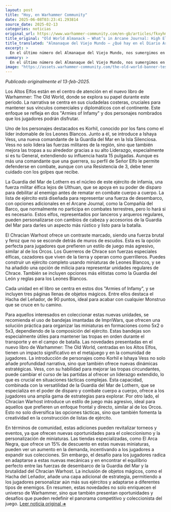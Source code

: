 ```yaml
---
layout: post
title: "Hoy, en Warhammer Community"
date: 2025-06-08T03:23:41.293814
source_date: 2025-02-13
categories: noticias
original_url: https://www.warhammer-community.com/en-gb/articles/fkxyhmsz/old-world-almanack-whats-in-arcane-journal-high-elf-realms/
title_original: "Old World Almanack – What’s in Arcane Journal: High Elf Realms? - Warhammer Community"
title_translated: "Almanaque del Viejo Mundo – ¿Qué hay en el Diario Arcano: Reinos de los Altos Elfos? - Comunidad Warhammer"
excerpt: >
  En el último número del Almanaque del Viejo Mundo, nos sumergimos en los fascinantes Reinos de los Altos Elfos durante la era de Warhammer: El Viejo Mundo. Descubrimos cómo estos elfos majestuosos mantienen sus fortalezas costeras para asegurar sus vínculos comerciales y diplomáticos con el continente. A través de entrevistas exclusivas, exploramos las estrategias de sus ejércitos en el campo de batalla, destacando personajes icónicos como Korhil y presentando nuevos líderes como Ishaya Vess. Este libro promete una inmersión profunda en la historia y tácticas de los Altos Elfos, ofreciendo a los jugadores una experiencia enriquecida y llena de posibilidades estratégicas. ¡No te lo pierdas!
summary: >
  En el último número del Almanaque del Viejo Mundo, nos sumergimos en los fascinantes Reinos de los Altos Elfos durante la era de Warhammer: El Viejo Mundo. Descubrimos cómo estos elfos majestuosos mantienen sus fortalezas costeras para asegurar sus vínculos comerciales y diplomáticos con el continente. A través de entrevistas exclusivas, exploramos las estrategias de sus ejércitos en el campo de batalla, destacando personajes icónicos como Korhil y presentando nuevos líderes como Ishaya Vess. Este libro promete una inmersión profunda en la historia y tácticas de los Altos Elfos, ofreciendo a los jugadores una experiencia enriquecida y llena de posibilidades estratégicas. ¡No te lo pierdas!
image: "https://assets.warhammer-community.com/the-old-world-banner-test.jpg"
---
```


*Publicado originalmente el 13-feb-2025.*

Los Altos Elfos están en el centro de atención en el nuevo libro de Warhammer: The Old World, donde se explora su papel durante este periodo. La narrativa se centra en sus ciudadelas costeras, cruciales para mantener sus vínculos comerciales y diplomáticos con el continente. Este enfoque se refleja en dos "Armies of Infamy" y dos personajes nombrados que los jugadores podrán disfrutar.

Uno de los personajes destacados es Korhil, conocido por los fans como el líder indomable de los Leones Blancos. Junto a él, se introduce a Ishaya Vess, una nueva comandante de la Guardia del Mar en la Isla Silenciosa. Vess no solo lidera las fuerzas militares de la región, sino que también mejora las tropas a su alrededor gracias a su alto Liderazgo, especialmente si es tu General, extendiendo su influencia hasta 15 pulgadas. Aunque es más una comandante que una guerrera, su perfil de Señor Elfo le permite defenderse en combate, aunque con una Resistencia de 3, debe tener cuidado con los golpes que recibe.

La Guardia del Mar de Lothern es el núcleo de este ejército de infamia, una fuerza militar élfica lejos de Ulthuan, que se apoya en su poder de disparo para debilitar al enemigo antes de rematar en combate cuerpo a cuerpo. La lista de ejército está diseñada para representar una fuerza de desembarco, con opciones adicionales en el Arcane Journal, como la Compañía del Barco, que normalmente no participa en combates terrestres, pero lo hará si es necesario. Estos elfos, representados por lanceros y arqueros regulares, pueden personalizarse con cambios de cabeza y accesorios de la Guardia del Mar para darles un aspecto más rústico y listo para la batalla.

El Chracian Warhost ofrece un contraste marcado, siendo una fuerza brutal y feroz que no se esconde detrás de muros de escudos. Esta es la opción perfecta para jugadores que prefieren un estilo de juego más agresivo, similar al de los Orcos. Los Guerreros de Chrace son fuerzas especiales élficas, cazadores que viven de la tierra y operan como guerrilleros. Puedes construir un ejército completo usando miniaturas de Leones Blancos, y se ha añadido una opción de milicia para representar unidades regulares de Chrace. También se incluyen opciones más elitistas como la Guardia del León y reglas para los Leones Blancos.

Cada unidad en el libro se centra en estos dos "Armies of Infamy", y se incluyen tres páginas llenas de objetos mágicos. Entre ellos destaca el Hacha del Leñador, de 90 puntos, ideal para acabar con cualquier Monstruo que se cruce en tu camino.

Para aquellos interesados en coleccionar estas nuevas unidades, se recomienda el uso de bandejas imantadas de ImpriWars, que ofrecen una solución práctica para organizar las miniaturas en formaciones como 5x2 o 5x3, dependiendo de la composición del ejército. Estas bandejas son especialmente útiles para mantener las tropas en orden durante el transporte y en el campo de batalla.
Las novedades presentadas en el nuevo libro de Warhammer: The Old World, centradas en los Altos Elfos, tienen un impacto significativo en el metajuego y en la comunidad de jugadores. La introducción de personajes como Korhil e Ishaya Vess no solo añade profundidad narrativa, sino que también ofrece nuevas dinámicas estratégicas. Vess, con su habilidad para mejorar las tropas circundantes, puede cambiar el curso de las partidas al ofrecer un liderazgo extendido, lo que es crucial en situaciones tácticas complejas. Esta capacidad, combinada con la versatilidad de la Guardia del Mar de Lothern, que se especializa en el poder de disparo y combate cuerpo a cuerpo, ofrece a los jugadores una amplia gama de estrategias para explorar. Por otro lado, el Chracian Warhost introduce un estilo de juego más agresivo, ideal para aquellos que prefieren un enfoque frontal y directo, similar al de los Orcos. Esto no solo diversifica las opciones tácticas, sino que también fomenta la creatividad en la construcción de listas de ejército.

En términos de comunidad, estas adiciones pueden revitalizar torneos y eventos, ya que ofrecen nuevas oportunidades para el coleccionismo y la personalización de miniaturas. Las tiendas especializadas, como El Arca Negra, que ofrece un 15% de descuento en estas nuevas miniaturas, pueden ver un aumento en la demanda, incentivando a los jugadores a expandir sus colecciones. Sin embargo, el desafío para los jugadores radica en adaptarse a estas nuevas mecánicas y en encontrar el equilibrio perfecto entre las fuerzas de desembarco de la Guardia del Mar y la brutalidad del Chracian Warhost. La inclusión de objetos mágicos, como el Hacha del Leñador, añade una capa adicional de estrategia, permitiendo a los jugadores personalizar aún más sus ejércitos y adaptarse a diferentes tipos de enemigos. En resumen, estas novedades no solo enriquecen el universo de Warhammer, sino que también presentan oportunidades y desafíos que pueden redefinir el panorama competitivo y coleccionista del juego.
[Leer noticia original ➜](https://www.warhammer-community.com/en-gb/articles/fkxyhmsz/old-world-almanack-whats-in-arcane-journal-high-elf-realms/)
